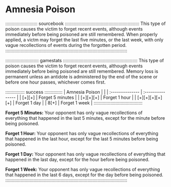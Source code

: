 # Amnesia Poison

::::::::::::::::::::::::: sourcebook ::::::::::::::::::::::::::::::::::::::::::::::::::::::::::
This type of poison causes the victim to forget recent events, although 
events immediately before being poisoned are still remembered.
When properly applied, a victm may forget the last five minutes, or the last week,
with only vague recollections of events during the forgotten period.
:::::::::::::::::::::::::::::::::::::::::::::::::::::::::::::::::::::::::::::::::::::::::::::::

:::::::::::::::::::::::::: gamestats ::::::::::::::::::::::::::::::::::::::::::::::::::::::::::
This type of poison causes the victim to forget recent events, although 
events immediately before being poisoned are still remembered.
Memory loss is permanent unless an antidote is administered by the end of 
the scene or before one hour passes, whichever comes first.

::::::::::::::: success ::::::::::::::
| Amnesia Poison  |                  |
| :-------------- | :--------------- |
| [+][+]          | Forget 5 minutes |
| [+][+][+]       | Forget 1 hour    |
| [+][+][+][+][+] | Forget 1 day     |
| 8[+]            | Forget 1 week    |
::::::::::::::::::::::::::::::::::::::

**Forget 5 Minutes:** Your opponent has only vague recollections of everything that happened in
the last 5 minutes, except for the minute before being poisoned. 

**Forget 1 Hour:** Your opponent has only vague recollections of everything that happened in
the last hour, except for the last 5 minutes before being poisoned.

**Forget 1 Day:** Your opponent has only vague recollections of everything that happened in the
last day, except for the hour before being poisoned.

**Forget 1 Week:** Your opponent has only vague recollections of everything that happened in the
last 6 days, except for the day before being poisoned.
:::::::::::::::::::::::::::::::::::::::::::::::::::::::::::::::::::::::::::::::::::::::::::::::
